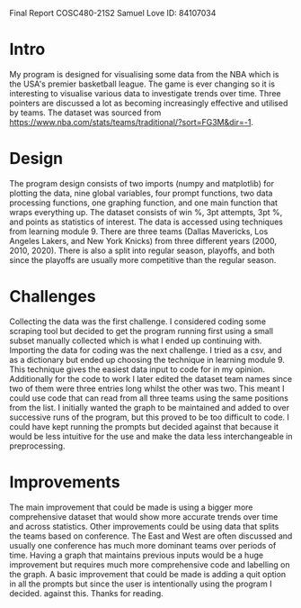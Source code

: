 Final Report
COSC480-21S2
Samuel Love
ID: 84107034

# Intro
My program is designed for visualising some data from the NBA which is the
USA's premier basketball league. The game is ever changing so it is interesting
to visualise various data to investigate trends over time. Three pointers are
discussed a lot as becoming increasingly effective and utilised by teams. The
dataset was sourced from
https://www.nba.com/stats/teams/traditional/?sort=FG3M&dir=-1.

# Design
The program design consists of two imports (numpy and matplotlib) for plotting
the data, nine global variables, four prompt functions, two data processing
functions, one graphing function, and one main function that wraps everything
up. The dataset consists of win %, 3pt attempts, 3pt %, and points as statistics
of interest. The data is accessed using techniques from learning module 9.
There are three teams (Dallas Mavericks, Los Angeles Lakers, and New York
Knicks) from three different years (2000, 2010, 2020). There is also a split into
regular season, playoffs, and both since the playoffs are usually more
competitive than the regular season.

# Challenges
Collecting the data was the first challenge. I considered coding some scraping
tool but decided to get the program running first using a small subset manually
collected which is what I ended up continuing with. Importing the data for
coding was the next challenge. I tried as a csv, and as a dictionary but ended up
choosing the technique in learning module 9. This technique gives the easiest
data input to code for in my opinion. Additionally for the code to work I later
edited the dataset team names since two of them were three entries long whilst
the other was two. This meant I could use code that can read from all three
teams using the same positions from the list. I initially wanted the graph to be
maintained and added to over successive runs of the program, but this proved to
be too difficult to code. I could have kept running the prompts but decided
against that because it would be less intuitive for the use and make the data less
interchangeable in preprocessing.

# Improvements
The main improvement that could be made is using a bigger more
comprehensive dataset that would show more accurate trends over time and
across statistics. Other improvements could be using data that splits the teams
based on conference. The East and West are often discussed and usually one
conference has much more dominant teams over periods of time. Having a
graph that maintains previous inputs would be a huge improvement but requires
much more comprehensive code and labelling on the graph. A basic
improvement that could be made is adding a quit option in all the prompts but
since the user is intentionally using the program I decided. against this.
Thanks for reading.
